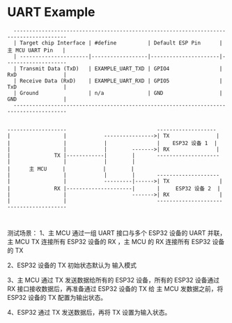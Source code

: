 
# UART Example

```
  ---------------------------------------------------------------------------------------
  | Target chip Interface | #define          | Default ESP Pin      | 主 MCU UART Pin   |
  | ----------------------|------------------|----------------------|--------------------
  | Transmit Data (TxD)   | EXAMPLE_UART_TXD | GPIO4                | RxD               |
  | Receive Data (RxD)    | EXAMPLE_UART_RXD | GPIO5                | TxD               |
  | Ground                | n/a              | GND                  | GND               |
  ---------------------------------------------------------------------------------------


-------------------                             -------------------
|                 |            ---------------->| TX               |
|                 |            |                |    ESP32 设备 1  |
|                 |            |        ------->| RX               |
|              TX |------------|        |       --------------------
|                 |            |        |
|      主 MCU     |            |        |       
|                 |            |        |       --------------------                  
|                 |            ---------|------>| TX                |
|              RX |---------------------|       |     ESP32 设备 2  |
|                 |                     ------->| RX                |
|                 |                             ---------------------
-------------------



```

测试场景：
1、主 MCU 通过一组 UART 接口与多个 ESP32 设备的 UART 并联，主 MCU TX 连接所有 ESP32 设备的 RX ，主 MCU 的 RX 连接所有 ESP32 设备的 TX

2、ESP32 设备的 TX 初始状态默认为 输入模式

3、主 MCU 通过 TX 发送数据给所有的 ESP32 设备，所有的 ESP32 设备通过 RX 接口接收数据后，再准备通过 ESP32 设备的 TX 给 主 MCU 发数据之前，将 ESP32 设备的 TX 配置为输出状态。

4、ESP32 通过 TX 发送数据后，再将 TX 设置为输入状态。
